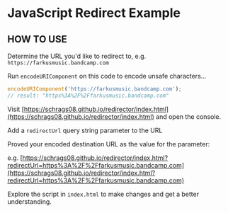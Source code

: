 # JavaScript Redirect Example

## HOW TO USE

Determine the URL you'd like to redirect to, e.g. `https://farkusmusic.bandcamp.com`

Run `encodeURIComponent` on this code to encode unsafe characters...

```js
encodeURIComponent('https://farkusmusic.bandcamp.com');
// result: "https%3A%2F%2Ffarkusmusic.bandcamp.com"
```

Visit [https://schrags08.github.io/redirector/index.html](https://schrags08.github.io/redirector/index.html) and open the console.

Add a `redirectUrl` query string parameter to the URL

Proved your encoded destination URL as the value for the parameter:

e.g. [https://schrags08.github.io/redirector/index.html?redirectUrl=https%3A%2F%2Ffarkusmusic.bandcamp.com](https://schrags08.github.io/redirector/index.html?redirectUrl=https%3A%2F%2Ffarkusmusic.bandcamp.com)

Explore the script in `index.html` to make changes and get a better understanding.
